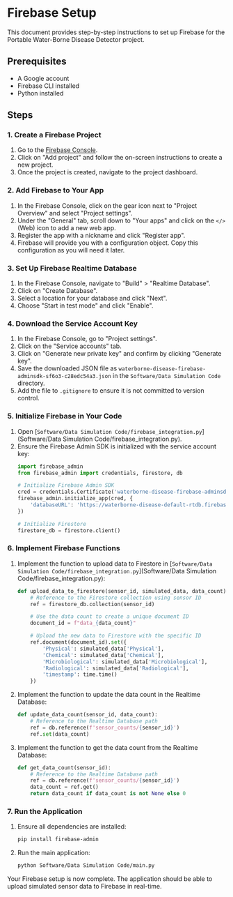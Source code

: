 # Firebase Setup

This document provides step-by-step instructions to set up Firebase for the Portable Water-Borne Disease Detector project.

## Prerequisites

- A Google account
- Firebase CLI installed
- Python installed

## Steps

### 1. Create a Firebase Project

1. Go to the [Firebase Console](https://console.firebase.google.com/).
2. Click on "Add project" and follow the on-screen instructions to create a new project.
3. Once the project is created, navigate to the project dashboard.

### 2. Add Firebase to Your App

1. In the Firebase Console, click on the gear icon next to "Project Overview" and select "Project settings".
2. Under the "General" tab, scroll down to "Your apps" and click on the `</>` (Web) icon to add a new web app.
3. Register the app with a nickname and click "Register app".
4. Firebase will provide you with a configuration object. Copy this configuration as you will need it later.

### 3. Set Up Firebase Realtime Database

1. In the Firebase Console, navigate to "Build" > "Realtime Database".
2. Click on "Create Database".
3. Select a location for your database and click "Next".
4. Choose "Start in test mode" and click "Enable".

### 4. Download the Service Account Key

1. In the Firebase Console, go to "Project settings".
2. Click on the "Service accounts" tab.
3. Click on "Generate new private key" and confirm by clicking "Generate key".
4. Save the downloaded JSON file as `waterborne-disease-firebase-adminsdk-sf6o3-c28edc54a3.json` in the `Software/Data Simulation Code` directory.
5. Add the file to `.gitignore` to ensure it is not committed to version control.

### 5. Initialize Firebase in Your Code

1. Open [`Software/Data Simulation Code/firebase_integration.py`](Software/Data Simulation Code/firebase_integration.py).
2. Ensure the Firebase Admin SDK is initialized with the service account key:
    ```py
    import firebase_admin
    from firebase_admin import credentials, firestore, db

    # Initialize Firebase Admin SDK
    cred = credentials.Certificate('waterborne-disease-firebase-adminsdk-sf6o3-c28edc54a3.json')
    firebase_admin.initialize_app(cred, {
        'databaseURL': 'https://waterborne-disease-default-rtdb.firebaseio.com/'
    })

    # Initialize Firestore
    firestore_db = firestore.client()
    ```

### 6. Implement Firebase Functions

1. Implement the function to upload data to Firestore in [`Software/Data Simulation Code/firebase_integration.py`](Software/Data Simulation Code/firebase_integration.py):
    ```py
    def upload_data_to_firestore(sensor_id, simulated_data, data_count):
        # Reference to the Firestore collection using sensor ID
        ref = firestore_db.collection(sensor_id)

        # Use the data count to create a unique document ID
        document_id = f"data_{data_count}"

        # Upload the new data to Firestore with the specific ID
        ref.document(document_id).set({
            'Physical': simulated_data['Physical'],
            'Chemical': simulated_data['Chemical'],
            'Microbiological': simulated_data['Microbiological'],
            'Radiological': simulated_data['Radiological'],
            'timestamp': time.time()
        })
    ```

2. Implement the function to update the data count in the Realtime Database:
    ```py
    def update_data_count(sensor_id, data_count):
        # Reference to the Realtime Database path
        ref = db.reference(f'sensor_counts/{sensor_id}')
        ref.set(data_count)
    ```

3. Implement the function to get the data count from the Realtime Database:
    ```py
    def get_data_count(sensor_id):
        # Reference to the Realtime Database path
        ref = db.reference(f'sensor_counts/{sensor_id}')
        data_count = ref.get()
        return data_count if data_count is not None else 0
    ```

### 7. Run the Application

1. Ensure all dependencies are installed:
    ```sh
    pip install firebase-admin
    ```

2. Run the main application:
    ```sh
    python Software/Data Simulation Code/main.py
    ```

Your Firebase setup is now complete. The application should be able to upload simulated sensor data to Firebase in real-time.